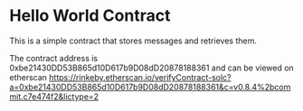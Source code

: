 # Hello World Contract

This is a simple contract that stores messages and retrieves them.

The contract address is 0xbe21430DD53B865d10D617b9D08dD20878188361 and can be viewed on etherscan https://rinkeby.etherscan.io/verifyContract-solc?a=0xbe21430DD53B865d10D617b9D08dD20878188361&c=v0.8.4%2bcommit.c7e474f2&lictype=2
